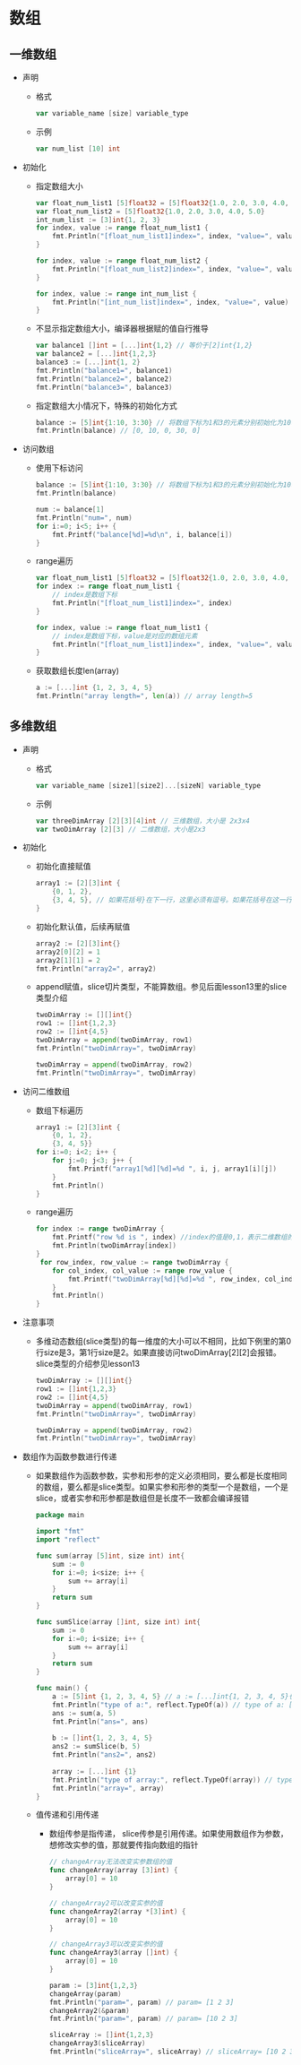 # 数组

## 一维数组

* 声明

  * 格式

    ```go
    var variable_name [size] variable_type
    ```

  * 示例

    ```go
    var num_list [10] int
    ```

* 初始化

  * 指定数组大小

    ```go
    var float_num_list1 [5]float32 = [5]float32{1.0, 2.0, 3.0, 4.0, 5.0}
    var float_num_list2 = [5]float32{1.0, 2.0, 3.0, 4.0, 5.0}
    int_num_list := [3]int{1, 2, 3}
    for index, value := range float_num_list1 {
    	fmt.Println("[float_num_list1]index=", index, "value=", value)
    }
    
    for index, value := range float_num_list2 {
    	fmt.Println("[float_num_list2]index=", index, "value=", value)
    }
    
    for index, value := range int_num_list {
    	fmt.Println("[int_num_list]index=", index, "value=", value)
    }
    ```

  * 不显示指定数组大小，编译器根据赋的值自行推导

    ```go
    var balance1 []int = [...]int{1,2} // 等价于[2]int{1,2}
    var balance2 = [...]int{1,2,3}
    balance3 := [...]int{1, 2}
    fmt.Println("balance1=", balance1)
    fmt.Println("balance2=", balance2)
    fmt.Println("balance3=", balance3)
    ```

  * 指定数组大小情况下，特殊的初始化方式

    ```go
    balance := [5]int{1:10, 3:30} // 将数组下标为1和3的元素分别初始化为10和30
    fmt.Println(balance) // [0, 10, 0, 30, 0]
    ```

* 访问数组

  * 使用下标访问
  
    ```go
    balance := [5]int{1:10, 3:30} // 将数组下标为1和3的元素分别初始化为10和30
    fmt.Println(balance)
    
    num := balance[1]
    fmt.Println("num=", num)
    for i:=0; i<5; i++ {
    	fmt.Printf("balance[%d]=%d\n", i, balance[i])
    }
    ```
  
  * range遍历 
  
    ```go
    var float_num_list1 [5]float32 = [5]float32{1.0, 2.0, 3.0, 4.0, 5.0}
    for index := range float_num_list1 {
        // index是数组下标
        fmt.Println("[float_num_list1]index=", index) 
    }
    
    for index, value := range float_num_list1 {
        // index是数组下标，value是对应的数组元素
    	fmt.Println("[float_num_list1]index=", index, "value=", value)
    }
    ```
  
  * 获取数组长度len(array)
  
    ```go
    a := [...]int {1, 2, 3, 4, 5} 
    fmt.Println("array length=", len(a)) // array length=5
    ```

## 多维数组

* 声明

  * 格式

    ```go
    var variable_name [size1][size2]...[sizeN] variable_type
    ```

  * 示例

    ```go
    var threeDimArray [2][3][4]int // 三维数组，大小是 2x3x4
    var twoDimArray [2][3] // 二维数组，大小是2x3
    ```

* 初始化

  * 初始化直接赋值

    ```go
    array1 := [2][3]int {
        {0, 1, 2},
        {3, 4, 5}, // 如果花括号}在下一行，这里必须有逗号。如果花括号在这一行可以不用逗号
    }
    ```

  * 初始化默认值，后续再赋值

    ```go
    array2 := [2][3]int{}
    array2[0][2] = 1
    array2[1][1] = 2
    fmt.Println("array2=", array2)
    ```

  * append赋值，slice切片类型，不能算数组。参见后面lesson13里的slice类型介绍

    ```go
    twoDimArray := [][]int{}
    row1 := []int{1,2,3}
    row2 := []int{4,5}
    twoDimArray = append(twoDimArray, row1)
    fmt.Println("twoDimArray=", twoDimArray)
    
    twoDimArray = append(twoDimArray, row2)
    fmt.Println("twoDimArray=", twoDimArray)
    ```

* 访问二维数组

  * 数组下标遍历
  
    ```go
    array1 := [2][3]int {
        {0, 1, 2},
        {3, 4, 5}}
    for i:=0; i<2; i++ {
        for j:=0; j<3; j++ {
            fmt.Printf("array1[%d][%d]=%d ", i, j, array1[i][j])
        }
        fmt.Println()
    }
    ```
  
  * range遍历
  
    ```go
    for index := range twoDimArray {
        fmt.Printf("row %d is ", index) //index的值是0,1，表示二维数组的第1行和第2行
        fmt.Println(twoDimArray[index])
    }
     for row_index, row_value := range twoDimArray {
        for col_index, col_value := range row_value {
            fmt.Printf("twoDimArray[%d][%d]=%d ", row_index, col_index, col_value)
        }
        fmt.Println()
    }
    ```
  
* 注意事项

  * 多维动态数组(slice类型)的每一维度的大小可以不相同，比如下例里的第0行size是3，第1行size是2。如果直接访问twoDimArray\[2][2]会报错。slice类型的介绍参见lesson13

    ```go
    twoDimArray := [][]int{}
    row1 := []int{1,2,3}
    row2 := []int{4,5}
    twoDimArray = append(twoDimArray, row1)
    fmt.Println("twoDimArray=", twoDimArray)
    
    twoDimArray = append(twoDimArray, row2)
    fmt.Println("twoDimArray=", twoDimArray)
    ```
  
* 数组作为函数参数进行传递

  * 如果数组作为函数参数，实参和形参的定义必须相同，要么都是长度相同的数组，要么都是slice类型。如果实参和形参的类型一个是数组，一个是slice，或者实参和形参都是数组但是长度不一致都会编译报错
  
    ```go
    package main
    
    import "fmt"
    import "reflect"
    
    func sum(array [5]int, size int) int{
        sum := 0
        for i:=0; i<size; i++ {
            sum += array[i]
        }
        return sum
    }
    
    func sumSlice(array []int, size int) int{
        sum := 0
        for i:=0; i<size; i++ {
            sum += array[i]
        }
        return sum
    }
    
    func main() {
        a := [5]int {1, 2, 3, 4, 5} // a := [...]int{1, 2, 3, 4, 5}也可以去调用sum，编译器会自动推导出a的长度5
        fmt.Println("type of a:", reflect.TypeOf(a)) // type of a: [5]int
        ans := sum(a, 5)
        fmt.Println("ans=", ans)
        
        b := []int{1, 2, 3, 4, 5}
        ans2 := sumSlice(b, 5)
        fmt.Println("ans2=", ans2)
        
        array := [...]int {1}
        fmt.Println("type of array:", reflect.TypeOf(array)) // type of array: [1]int，是一个数组类型
        fmt.Println("array=", array)
    }
    ```
  
  * 值传递和引用传递
  
    * 数组传参是指传递， slice传参是引用传递。如果使用数组作为参数，想修改实参的值，那就要传指向数组的指针
  
      ```go
      // changeArray无法改变实参数组的值
      func changeArray(array [3]int) {
          array[0] = 10
      }
      
      // changeArray2可以改变实参的值
      func changeArray2(array *[3]int) {
          array[0] = 10
      }
      
      // changeArray3可以改变实参的值
      func changeArray3(array []int) {
          array[0] = 10
      }
      
      param := [3]int{1,2,3}
      changeArray(param)
      fmt.Println("param=", param) // param= [1 2 3]
      changeArray2(&param)
      fmt.Println("param=", param) // param= [10 2 3]
      
      sliceArray := []int{1,2,3}
      changeArray3(sliceArray)
      fmt.Println("sliceArray=", sliceArray) // sliceArray= [10 2 3]
      ```
  
      
  
      
  
  

